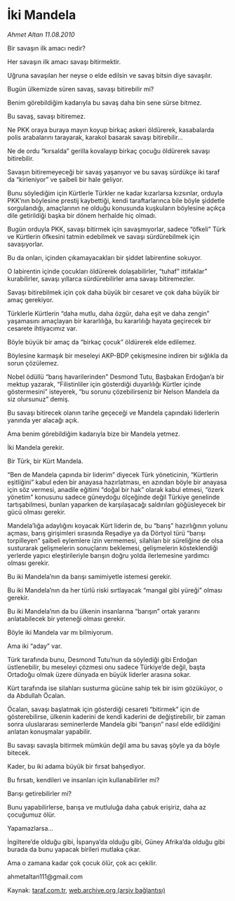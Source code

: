# İki Mandela

*Ahmet Altan 11.08.2010*

<div class="yazi"><p>Bir savaşın ilk amacı nedir?</p>
<p>Her savaşın ilk amacı savaşı bitirmektir.</p>
<p>Uğruna savaşılan her neyse o elde edilsin ve savaş bitsin diye savaşılır.</p>
<p>Bugün ülkemizde süren savaş, savaşı bitirebilir mi?</p>
<p>Benim görebildiğim kadarıyla bu savaş daha bin sene sürse bitmez.</p>
<p>Bu savaş, savaşı bitiremez.</p>
<p>Ne PKK oraya buraya mayın koyup birkaç askeri öldürerek, kasabalarda polis arabalarını tarayarak, karakol basarak savaşı bitirebilir…</p>
<p>Ne de ordu “kırsalda” gerilla kovalayıp birkaç çocuğu öldürerek savaşı bitirebilir.</p>
<p>Savaşın bitiremeyeceği bir savaş yaşanıyor ve bu savaş sürdükçe iki taraf da “kirleniyor” ve şaibeli bir hale geliyor.</p>
<p>Bunu söylediğim için Kürtlerle Türkler ne kadar kızarlarsa kızsınlar, orduyla PKK’nın böylesine prestij kaybettiği, kendi taraftarlarınca bile böyle şiddetle sorgulandığı, amaçlarının ne olduğu konusunda kuşkuların böylesine açıkça dile getirildiği başka bir dönem herhalde hiç olmadı.</p>
<p>Bugün orduyla PKK, savaşı bitirmek için savaşmıyorlar, sadece “öfkeli” Türk ve Kürtlerin öfkesini tatmin edebilmek ve savaşı sürdürebilmek için savaşıyorlar.</p>
<p>Bu da onları, içinden çıkamayacakları bir şiddet labirentine sokuyor.</p>
<p>O labirentin içinde çocukları öldürerek dolaşabilirler, “tuhaf” ittifaklar” kurabilirler, savaşı yıllarca sürdürebilirler ama savaşı bitiremezler.</p>
<p>Savaşı bitirebilmek için çok daha büyük bir cesaret ve çok daha büyük bir amaç gerekiyor.</p>
<p>Türklerle Kürtlerin “daha mutlu, daha özgür, daha eşit ve daha zengin” yaşamasını amaçlayan bir kararlılığa, bu kararlılığı hayata geçirecek bir cesarete ihtiyacımız var.</p>
<p>Böyle büyük bir amaç da “birkaç çocuk” öldürerek elde edilemez.</p>
<p>Böylesine karmaşık bir meseleyi AKP-BDP çekişmesine indiren bir sığlıkla da sorun çözülemez.</p>
<p>Nobel ödüllü “barış havarilerinden” Desmond Tutu, Başbakan Erdoğan’a bir mektup yazarak, “Filistinliler için gösterdiği duyarlılığı Kürtler içinde göstermesini” isteyerek, “bu sorunu çözebilirseniz bir Nelson Mandela da siz olursunuz” demiş.</p>
<p>Bu savaşı bitirecek olanın tarihe geçeceği ve Mandela çapındaki liderlerin yanında yer alacağı açık.</p>
<p>Ama benim görebildiğim kadarıyla bize bir Mandela yetmez.</p>
<p>İki Mandela gerekir.</p>
<p>Bir Türk, bir Kürt Mandela.</p>
<p>“Ben de Mandela çapında bir liderim” diyecek Türk yöneticinin, “Kürtlerin eşitliğini” kabul eden bir anayasa hazırlatması, en azından böyle bir anayasa için söz vermesi, anadile eğitimi “doğal bir hak” olarak kabul etmesi, “özerk yönetim” konusunu sadece güneydoğu ölçeğinde değil Türkiye genelinde tartışabilmesi, bunları yaparken de karşılaşacağı saldırıları göğüsleyecek bir gücü olması gerekir.</p>
<p>Mandela’lığa adaylığını koyacak Kürt liderin de, bu “barış” hazırlığının yolunu açması, barış girişimleri sırasında Reşadiye ya da Dörtyol türü “barışı torpilleyen” şaibeli eylemlere izin vermemesi, silahları bir süreliğine de olsa susturarak gelişmelerin sonuçlarını beklemesi, gelişmelerin kösteklendiği yerlerde yapıcı eleştirileriyle barışın doğru yolda ilerlemesine yardımcı olması gerekir.</p>
<p>Bu iki Mandela’nın da barışı samimiyetle istemesi gerekir.</p>
<p>Bu iki Mandela’nın da her türlü riski sırtlayacak “mangal gibi yüreği” olması gerekir.</p>
<p>Bu iki Mandela’nın da bu ülkenin insanlarına “barışın” ortak yararını anlatabilecek bir yeteneği olması gerekir.</p>
<p>Böyle iki Mandela var mı bilmiyorum.</p>
<p>Ama iki “aday” var.</p>
<p>Türk tarafında bunu, Desmond Tutu’nun da söylediği gibi Erdoğan üstlenebilir, bu meseleyi çözmesi onu sadece Türkiye’de değil, başta Ortadoğu olmak üzere dünyada en büyük liderler arasına sokar.</p>
<p>Kürt tarafında ise silahları susturma gücüne sahip tek bir isim gözüküyor, o da Abdullah Öcalan.</p>
<p>Öcalan, savaşı başlatmak için gösterdiği cesareti “bitirmek” için de gösterebilirse, ülkenin kaderini de kendi kaderini de değiştirebilir, bir zaman sonra uluslararası seminerlerde Mandela gibi “barışın” nasıl elde edildiğini anlatan konuşmalar yapabilir.</p>
<p>Bu savaşı savaşla bitirmek mümkün değil ama bu savaş şöyle ya da böyle bitecek.</p>
<p>Kader, bu iki adama büyük bir fırsat bahşediyor.</p>
<p>Bu fırsatı, kendileri ve insanları için kullanabilirler mi?</p>
<p>Barışı getirebilirler mi?</p>
<p>Bunu yapabilirlerse, barışa ve mutluluğa daha çabuk erişiriz, daha az çocuğumuz ölür.</p>
<p>Yapamazlarsa…</p>
<p>İngiltere’de olduğu gibi, İspanya’da olduğu gibi, Güney Afrika’da olduğu gibi burada da bunu yapacak birileri mutlaka çıkar.</p>
<p>Ama o zamana kadar çok çocuk ölür, çok acı çekilir.</p>
<p>ahmetaltan111@gmail.com<br/></p></div>

Kaynak: [taraf.com.tr](m), [web.archive.org (arşiv bağlantısı)](http://web.archive.org/web/20100815040608/http://taraf.com.tr:80/ahmet-altan/makale-iki-mandela.htm)
